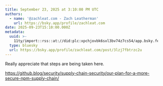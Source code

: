 ```yaml
---
title: September 23, 2025 at 3:10:00 PM UTC
authors:
  - name: '@zachleat.com - Zach Leatherman'
    url: https://bsky.app/profile/zachleat.com
date: 2025-09-23T15:10:00.000Z
metadata:
  uuid: >-
    11ty/import::rss::at://did:plc:xpchjovbk6sxl3bv74z7cs54/app.bsky.feed.post/3lzj7fbtrzc2u
  type: bluesky
  url: https://bsky.app/profile/zachleat.com/post/3lzj7fbtrzc2u
---
```

Really appreciate that steps are being taken here.

https://github.blog/security/supply-chain-security/our-plan-for-a-more-secure-npm-supply-chain/
